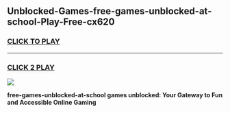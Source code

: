 
## Unblocked-Games-free-games-unblocked-at-school-Play-Free-cx620
<h3>
<a href="https://premium76.site?title=free-games-unblocked-at-school&ref=23A">CLICK TO PLAY</a></h3>
<hr>

<h3>
<a href="https://premium76.site?title=free-games-unblocked-at-school&ref=23A">CLICK 2 PLAY</a>
  
</h3>

<a href="https://premium76.site?title=free-games-unblocked-at-school&ref=23A"><img src="https://clearcache.store/games.png"></a>


**free-games-unblocked-at-school games unblocked: Your Gateway to Fun and Accessible Online Gaming**
